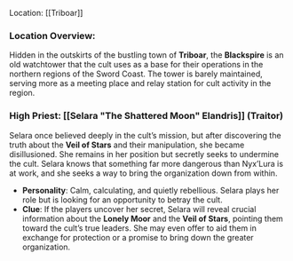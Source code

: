 Location: [[Triboar]]


### **Location Overview**:

Hidden in the outskirts of the bustling town of **Triboar**, the **Blackspire** is an old watchtower that the cult uses as a base for their operations in the northern regions of the Sword Coast. The tower is barely maintained, serving more as a meeting place and relay station for cult activity in the region.

### **High Priest: [[Selara "The Shattered Moon" Elandris**]] (Traitor)

Selara once believed deeply in the cult’s mission, but after discovering the truth about the **Veil of Stars** and their manipulation, she became disillusioned. She remains in her position but secretly seeks to undermine the cult. Selara knows that something far more dangerous than Nyx’Lura is at work, and she seeks a way to bring the organization down from within.

- **Personality**: Calm, calculating, and quietly rebellious. Selara plays her role but is looking for an opportunity to betray the cult.
- **Clue**: If the players uncover her secret, Selara will reveal crucial information about the **Lonely Moor** and the **Veil of Stars**, pointing them toward the cult’s true leaders. She may even offer to aid them in exchange for protection or a promise to bring down the greater organization.
